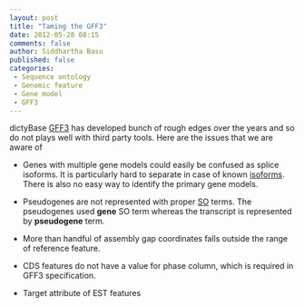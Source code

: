 ```yaml
---
layout: post
title: "Taming the GFF3"
date: 2012-05-28 08:15
comments: false
author: Siddhartha Basu
published: false
categories: 
 - Sequence ontology
 - Genomic feature
 - Gene model
 - GFF3
---
```


dictyBase [GFF3](http://dictybase.org/download/gff3/dicty_gff3.zip) has developed 
bunch of rough edges over the years and so do not plays well with third
party tools. Here are the issues that we are aware of


* Genes with multiple gene models could easily be confused as splice isoforms. It is
  particularly hard to separate in case of known
  [isoforms](http://dictybase.org/Downloads/alternative_transcripts.html). There is also
  no easy way to identify the primary gene models.

* Pseudogenes are not represented with proper
  [SO](http://www.sequenceontology.org/resources/intro.html) terms. The pseudogenes used
  __gene__ SO term whereas the transcript is represented by __pseudogene__ term. 

* More than handful of assembly gap coordinates falls outside the range of reference
  feature.

* CDS features do not have a value for phase column,  which is required in GFF3
  specification.

* Target attribute of EST features 
